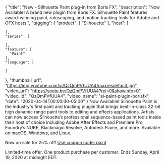 {
  "title": "New - Silhouette Paint plug-in from Boris FX",
  "description": "Now Available! A brand new plugin from Boris FX. Silhouette Paint features award-winning paint, rotoscoping, and motion tracking tools for Adobe and OFX hosts.",
  "tagging": {
    "product": [
      "Silhouette"
    ],
    "host": [

    ],
    "series": [

    ],
    "feature": [
      "Paint"
    ],
    "language": [

    ]
  },
  "thumbnail_url": "https://img.youtube.com/vi/QzQmPVfUUA4/maxresdefault.jpg",
  "video_url": "https://youtu.be/QzQmPVfUUA4?rel=0&showinfo=0",
  "video_id": "QzQmPVfUUA4",
  "video_name": "si-paint-plugin-borisfx",
  "date": "2020-04-14T00:00:00-05:00"
}
Now Available! Silhouette Paint is the industry's first paint and tracking plugiin that brings best-in-class 32-bit high dynamic range paint tools to editing and effects applications. Artists can now access Silhouette’s professional sequence-based paint tools inside their host of choice including Adobe After Effects and Premiere Pro, Foundry’s NUKE, Blackmagic Resolve, Autodesk Flame, and more. Available on macOS, Windows, and Linux.

Now on sale for 25% off! [Use coupon code: paint](https://borisfx.com/store/?collection=silhouette-paint&product=silhouette-paint "Boris FX Silhouette Paint - Webshop")

Limited-time offer. One product purchase per customer. Ends Sunday, April 19, 2020 at midnight EDT.
